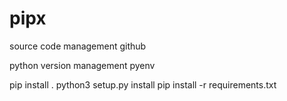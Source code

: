# pipx
source code management
	github

python version management
	pyenv


pip install .
python3 setup.py install
pip install -r requirements.txt